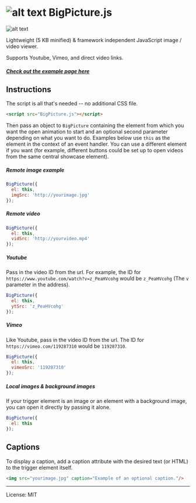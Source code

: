# ![alt text](https://i.imgur.com/4O1IXsG.png "logo") BigPicture.js

![alt text](http://i.imgur.com/7T6dnN3.gif "logo")

Lightweight (5 KB minified) & framework independent JavaScript image / video viewer.

Supports Youtube, Vimeo, and direct video links.

##### [Check out the example page here](https://henrygd.me/bigpicture)

## Instructions

The script is all that's needed -- no additional CSS file.

```html
<script src="BigPicture.js"></script>
```

Then pass an object to `BigPicture` containing the element from which you want the open animation to start and an optional second parameter depending on what you want to do. Examples below use `this` as the element in the context of an event handler. You can use a different element if you want (for example, different buttons could be set up to open videos from the same central showcase element).

##### Remote image example

```javascript
BigPicture({
  el: this,
  imgSrc: 'http://yourimage.jpg'
});
```

##### Remote video

```javascript
BigPicture({
  el: this,
  vidSrc: 'http://yourvideo.mp4'
});
```

##### Youtube

Pass in the video ID from the url. For example, the ID for `https://www.youtube.com/watch?v=z_PeaHVcohg` would be `z_PeaHVcohg` (The `v` parameter in the address).

```javascript
BigPicture({
  el: this,
  ytSrc: 'z_PeaHVcohg'
});
```

##### Vimeo

Like Youtube, pass in the video ID from the url. The ID for `https://vimeo.com/119287310` would be `119287310`.

```javascript
BigPicture({
  el: this,
  vimeoSrc: '119287310'
});
```

##### Local images & background images

If your trigger element is an image or an element with a background image, you can open it directly by passing it alone.

```javascript
BigPicture({
  el: this
});
```

## Captions

To display a caption, add a caption attribute with the desired text (or HTML) to the trigger element itself.

```html
<img src="yourimage.jpg" caption="Example of an optional caption."/>
```

---

License: MIT